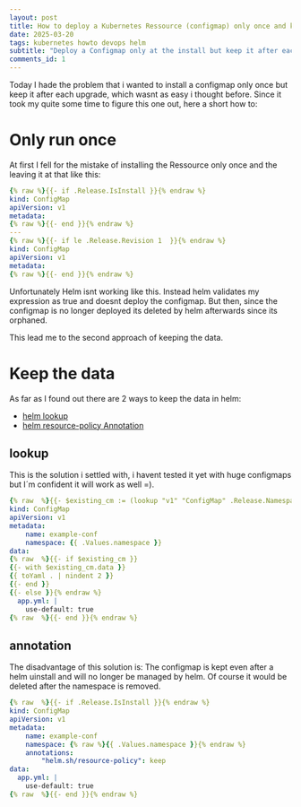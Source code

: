 ```yaml
---
layout: post
title: How to deploy a Kubernetes Ressource (configmap) only once and keep the data
date: 2025-03-20
tags: kubernetes howto devops helm
subtitle: "Deploy a Configmap only at the install but keep it after each upgrade."
comments_id: 1
---
```


Today I hade the problem that i wanted to install a configmap only once but keep it after each upgrade, which wasnt as easy i thought before.
Since it took my quite some time to figure this one out, here a short how to:

# Only run once

At first I fell for the mistake of installing the Ressource only once and the leaving it at that like this:

```yaml
{% raw %}{{- if .Release.IsInstall }}{% endraw %}
kind: ConfigMap
apiVersion: v1
metadata:
{% raw %}{{- end }}{% endraw %}
---
{% raw %}{{- if le .Release.Revision 1  }}{% endraw %}
kind: ConfigMap
apiVersion: v1
metadata:
{% raw %}{{- end }}{% endraw %}
```

Unfortunately Helm isnt working like this. Instead helm validates my expression as true and doesnt deploy the configmap. But then, since the configmap is no longer deployed its deleted by helm afterwards since its orphaned.

This lead me to the second approach of keeping the data.

# Keep the data

As far as I found out there are 2 ways to keep the data in helm:

- [helm lookup](https://helm.sh/docs/chart_template_guide/functions_and_pipelines/#using-the-lookup-function)
- [helm resource-policy Annotation](https://helm.sh/docs/howto/charts_tips_and_tricks/#tell-helm-not-to-uninstall-a-resource)

## lookup

This is the solution i settled with, i havent tested it yet with huge configmaps but I´m confident it will work as well =).

```yaml
{% raw  %}{{- $existing_cm := (lookup "v1" "ConfigMap" .Release.Namespace "example-conf") }}{% endraw %}
kind: ConfigMap
apiVersion: v1
metadata:
    name: example-conf
    namespace: {{ .Values.namespace }}
data:
{% raw  %}{{- if $existing_cm }}
{{- with $existing_cm.data }}
{{ toYaml . | nindent 2 }}
{{- end }}
{{- else }}{% endraw %}
  app.yml: |
    use-default: true
{% raw  %}{{- end }}{% endraw %}
```

## annotation

The disadvantage of this solution is: The configmap is kept even after a helm uinstall and will no longer be managed by helm. Of course it would be deleted after the namespace is removed.

```yaml
{% raw  %}{{- if .Release.IsInstall }}{% endraw %}
kind: ConfigMap
apiVersion: v1
metadata:
    name: example-conf
    namespace: {% raw %}{{ .Values.namespace }}{% endraw %}
    annotations:
        "helm.sh/resource-policy": keep
data:
  app.yml: |
    use-default: true
{% raw  %}{{- end }}{% endraw %}
```
